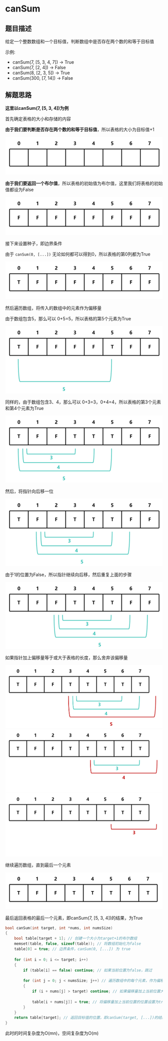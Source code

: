 # canSum

## 题目描述

给定一个整数数组和一个目标值，判断数组中是否存在两个数的和等于目标值

示例:

- canSum(7, [5, 3, 4, 7]) -> True
- canSum(7, [2, 4]) -> False
- canSum(8, [2, 3, 5]) -> True
- canSum(300, [7, 14]) -> False

## 解题思路

**这里以canSum(7, [5, 3, 4])为例**

首先确定表格的大小和存储的内容

**由于我们要判断是否存在两个数的和等于目标值**，所以表格的大小为目标值+1

![step1](imgs/step1.png)

**由于我们要返回一个布尔值**，所以表格的初始值为布尔值，这里我们将表格的初始值都设为False

![step2](imgs/step2.png)

接下来设置种子，即边界条件

由于 `canSum(0, [...])` 无论如何都可以得到0，所以表格的第0列都为True

![step3](imgs/step3.png)

然后遍历数组，将传入的数组中的元素作为偏移量

由于数组包含5，那么可以 0+5=5，所以表格的第5个元素为True

![step4](imgs/step4.png)

同样的，由于数组包含3、4，那么可以 0+3=3，0+4=4，所以表格的第3个元素和第4个元素为True

![step5](imgs/step5.png)

然后，将指针向后移一位

![step6](imgs/step6.png)

由于1的位置为False，所以指针继续向后移，然后重复上面的步骤

![step7](imgs/step7.png)

如果指针加上偏移量等于或大于表格的长度，那么舍弃该偏移量

![step8](imgs/step8.png)
![step9](imgs/step9.png)
![step10](imgs/step10.png)

继续遍历数组，直到最后一个元素

![step11](imgs/step11.png)

最后返回表格的最后一个元素，即canSum(7, [5, 3, 4])的结果，为True

```c
bool canSum(int target, int *nums, int numsSize)
{
    bool table[target + 1]; // 创建一个大小为target+1的布尔数组
    memset(table, false, sizeof(table)); // 将数组初始化为false
    table[0] = true; // 边界条件，canSum(0, [...]) 为 true

    for (int i = 0; i <= target; i++)
    {
        if (table[i] == false) continue; // 如果当前位置为false，跳过

        for (int j = 0; j < numsSize; j++) // 遍历数组中的每个元素，作为偏移量
        {
            if (i + nums[j] > target) continue; // 如果偏移量加上当前位置大于目标值，跳过
            
            table[i + nums[j]] = true; // 将偏移量加上当前位置的位置设置为true
        }
    }
    return table[target]; // 返回目标值的位置，即canSum(target, [...])的结果
}
```

此时的时间复杂度为O(mn)，空间复杂度为O(m)